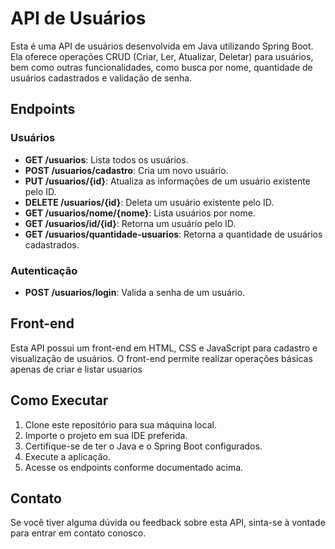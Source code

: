 # API de Usuários

Esta é uma API de usuários desenvolvida em Java utilizando Spring Boot. Ela oferece operações CRUD (Criar, Ler, Atualizar, Deletar) para usuários, bem como outras funcionalidades, como busca por nome, quantidade de usuários cadastrados e validação de senha.

## Endpoints

### Usuários

- **GET /usuarios**: Lista todos os usuários.
- **POST /usuarios/cadastro**: Cria um novo usuário.
- **PUT /usuarios/{id}**: Atualiza as informações de um usuário existente pelo ID.
- **DELETE /usuarios/{id}**: Deleta um usuário existente pelo ID.
- **GET /usuarios/nome/{nome}**: Lista usuários por nome.
- **GET /usuarios/id/{id}**: Retorna um usuário pelo ID.
- **GET /usuarios/quantidade-usuarios**: Retorna a quantidade de usuários cadastrados.

### Autenticação

- **POST /usuarios/login**: Valida a senha de um usuário.

## Front-end

Esta API possui um front-end em HTML, CSS e JavaScript para cadastro e visualização de usuários. O front-end permite realizar operações básicas apenas de criar e listar usuarios

## Como Executar

1. Clone este repositório para sua máquina local.
2. Importe o projeto em sua IDE preferida.
3. Certifique-se de ter o Java e o Spring Boot configurados.
4. Execute a aplicação.
5. Acesse os endpoints conforme documentado acima.

## Contato

Se você tiver alguma dúvida ou feedback sobre esta API, sinta-se à vontade para entrar em contato conosco.
